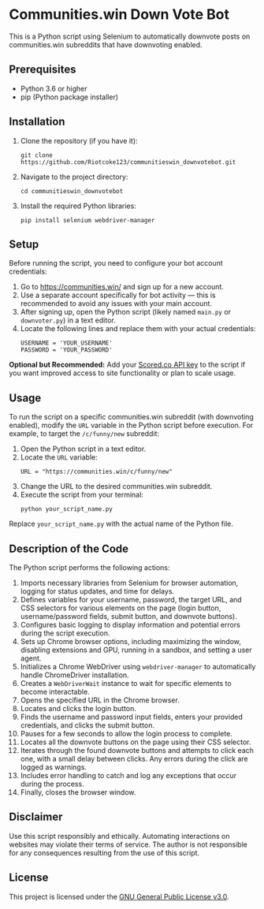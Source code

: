 <!DOCTYPE html>
<html lang="en">
<head>
    <meta charset="UTF-8">
    <meta name="viewport" content="width=device-width, initial-scale=1.0">
</head>
<body>
    <h1>Communities.win Down Vote Bot</h1>
    <p>This is a Python script using Selenium to automatically downvote posts on communities.win subreddits that have downvoting enabled.</p>
    <h2>Prerequisites</h2>
    <ul>
        <li>Python 3.6 or higher</li>
        <li>pip (Python package installer)</li>
    </ul>
    <h2>Installation</h2>
    <ol>
        <li>Clone the repository (if you have it):
            <pre><code>git clone https://github.com/Riotcoke123/communitieswin_downvotebot.git</code></pre>
        </li>
        <li>Navigate to the project directory:
            <pre><code>cd communitieswin_downvotebot</code></pre>
        </li>
        <li>Install the required Python libraries:
            <pre><code>pip install selenium webdriver-manager</code></pre>
        </li>
    </ol>
    <h2>Setup</h2>
    <p>Before running the script, you need to configure your bot account credentials:</p>
    <ol>
        <li>Go to <a href="https://communities.win/" target="_blank">https://communities.win/</a> and sign up for a new account.</li>
        <li>Use a separate account specifically for bot activity — this is recommended to avoid any issues with your main account.</li>
        <li>After signing up, open the Python script (likely named <code>main.py</code> or <code>downvoter.py</code>) in a text editor.</li>
        <li>Locate the following lines and replace them with your actual credentials:
            <pre><code class="language-python">USERNAME = 'YOUR_USERNAME'
PASSWORD = 'YOUR_PASSWORD'</code></pre>
        </li>
    </ol>
    <p><strong>Optional but Recommended:</strong> Add your <a href="https://docs.scored.co/" target="_blank">Scored.co API key</a> to the script if you want improved access to site functionality or plan to scale usage.</p>
    <h2>Usage</h2>
    <p>To run the script on a specific communities.win subreddit (with downvoting enabled), modify the <code>URL</code> variable in the Python script before execution. For example, to target the <code>/c/funny/new</code> subreddit:</p>
    <ol>
        <li>Open the Python script in a text editor.</li>
        <li>Locate the <code>URL</code> variable:
            <pre><code class="language-python">URL = "https://communities.win/c/funny/new"</code></pre>
        </li>
        <li>Change the URL to the desired communities.win subreddit.</li>
        <li>Execute the script from your terminal:
            <pre><code>python your_script_name.py</code></pre>
        </li>
    </ol>
    <p>Replace <code>your_script_name.py</code> with the actual name of the Python file.</p>
    <h2>Description of the Code</h2>
    <p>The Python script performs the following actions:</p>
    <ol>
        <li>Imports necessary libraries from Selenium for browser automation, logging for status updates, and time for delays.</li>
        <li>Defines variables for your username, password, the target URL, and CSS selectors for various elements on the page (login button, username/password fields, submit button, and downvote buttons).</li>
        <li>Configures basic logging to display information and potential errors during the script execution.</li>
        <li>Sets up Chrome browser options, including maximizing the window, disabling extensions and GPU, running in a sandbox, and setting a user agent.</li>
        <li>Initializes a Chrome WebDriver using <code>webdriver-manager</code> to automatically handle ChromeDriver installation.</li>
        <li>Creates a <code>WebDriverWait</code> instance to wait for specific elements to become interactable.</li>
        <li>Opens the specified URL in the Chrome browser.</li>
        <li>Locates and clicks the login button.</li>
        <li>Finds the username and password input fields, enters your provided credentials, and clicks the submit button.</li>
        <li>Pauses for a few seconds to allow the login process to complete.</li>
        <li>Locates all the downvote buttons on the page using their CSS selector.</li>
        <li>Iterates through the found downvote buttons and attempts to click each one, with a small delay between clicks. Any errors during the click are logged as warnings.</li>
        <li>Includes error handling to catch and log any exceptions that occur during the process.</li>
        <li>Finally, closes the browser window.</li>
    </ol>
    <h2>Disclaimer</h2>
    <p>Use this script responsibly and ethically. Automating interactions on websites may violate their terms of service. The author is not responsible for any consequences resulting from the use of this script.</p>
    <h2>License</h2>
    <p>This project is licensed under the <a href="https://www.gnu.org/licenses/gpl-3.0.en.html" target="_blank">GNU General Public License v3.0</a>.</p>
</body>
</html>

